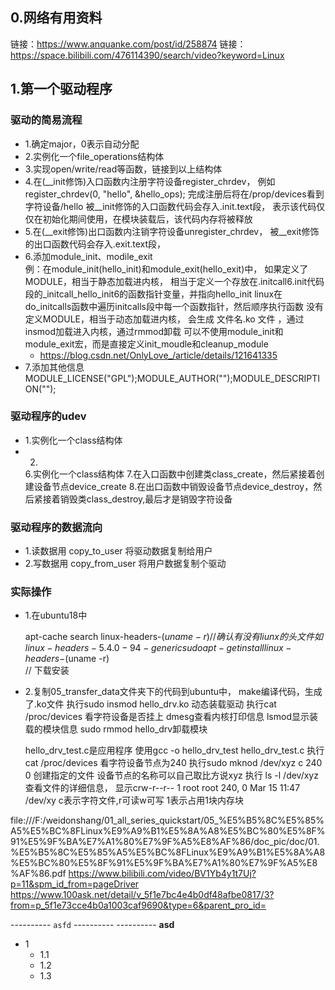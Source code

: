 ## 0.网络有用资料

链接：https://www.anquanke.com/post/id/258874
链接：https://space.bilibili.com/476114390/search/video?keyword=Linux

## 1.第一个驱动程序

### 驱动的简易流程
    
- 1.确定major，0表示自动分配
- 2.实例化一个file_operations结构体
- 3.实现open/write/read等函数，链接到以上结构体
- 4.在(__init修饰)入口函数内注册字符设备register_chrdev，
    例如 register_chrdev(0, "hello", &hello_ops); 完成注册后将在/prop/devices看到字符设备/hello
    被__init修饰的入口函数代码会存入.init.text段，
    表示该代码仅仅在初始化期间使用，在模块装载后，该代码内存将被释放
- 5.在(__exit修饰)出口函数内注销字符设备unregister_chrdev，
    被__exit修饰的出口函数代码会存入.exit.text段，
- 6.添加module_init、modile_exit    
    例：在module_init(hello_init)和module_exit(hello_exit)中，
    如果定义了MODULE，相当于静态加载进内核，
    相当于定义一个存放在.initcall6.init代码段的_initcall_hello_init6的函数指针变量，并指向hello_init
    linux在do_initcalls函数中遍历initcalls段中每一个函数指针，然后顺序执行函数
    没有定义MODULE，相当于动态加载进内核，
    会生成 文件名.ko 文件 ，通过insmod加载进入内核，通过rmmod卸载
    可以不使用module_init和module_exit宏，而是直接定义init_moudle和cleanup_module
    -   https://blog.csdn.net/OnlyLove_/article/details/121641335
- 7.添加其他信息 MODULE_LICENSE("GPL");MODULE_AUTHOR("");MODULE_DESCRIPTION("");

### 驱动程序的udev

- 1.实例化一个class结构体
- 2.
    6.实例化一个class结构体
    7.在入口函数中创建类class_create，然后紧接着创建设备节点device_create
    8.在出口函数中销毁设备节点device_destroy，然后紧接着销毁类class_destroy,最后才是销毁字符设备

### 驱动程序的数据流向

- 1.读数据用 copy_to_user   将驱动数据复制给用户
- 2.写数据用 copy_from_user 将用户数据复制个驱动

### 实际操作

- 1.在ubuntu18中

    apt-cache search linux-headers-$(uname -r)       
// 确认有没有liunx的头文件 如linux-headers-5.4.0-94-generic
    sudo apt-get install linux-headers-$(uname -r)	 
// 下载安装

- 2.复制05_transfer_data文件夹下的代码到ubuntu中，
    make编译代码，生成了.ko文件
    执行sudo insmod hello_drv.ko 动态装载驱动
    执行cat /proc/devices 看字符设备是否挂上
    dmesg查看内核打印信息
    lsmod显示装载的模块信息
    sudo rmmod hello_drv卸载模块

    hello_drv_test.c是应用程序
    使用gcc -o hello_drv_test hello_drv_test.c 
    执行cat /proc/devices 看字符设备节点为240
    执行sudo mknod /dev/xyz c 240 0 创建指定的文件
        设备节点的名称可以自己取比方说xyz
    执行 ls -l /dev/xyz 查看文件的详细信息，
        显示crw-r--r-- 1 root root 240, 0 Mar 15 11:47 /dev/xy
        c表示字符文件,r可读w可写 1表示占用1块内存块


file:///F:/weidonshang/01_all_series_quickstart/05_%E5%B5%8C%E5%85%A5%E5%BC%8FLinux%E9%A9%B1%E5%8A%A8%E5%BC%80%E5%8F%91%E5%9F%BA%E7%A1%80%E7%9F%A5%E8%AF%86/doc_pic/doc/01.%E5%B5%8C%E5%85%A5%E5%BC%8FLinux%E9%A9%B1%E5%8A%A8%E5%BC%80%E5%8F%91%E5%9F%BA%E7%A1%80%E7%9F%A5%E8%AF%86.pdf
https://www.bilibili.com/video/BV1Yb4y1t7Uj?p=11&spm_id_from=pageDriver
https://www.100ask.net/detail/v_5f1e7bc4e4b0df48afbe0817/3?from=p_5f1e73cce4b0a1003caf9690&type=6&parent_pro_id=

---------- `asfd` ---------- ----------
**asd**

- 1
  - 1.1
  - 1.2
  - 1.3




    